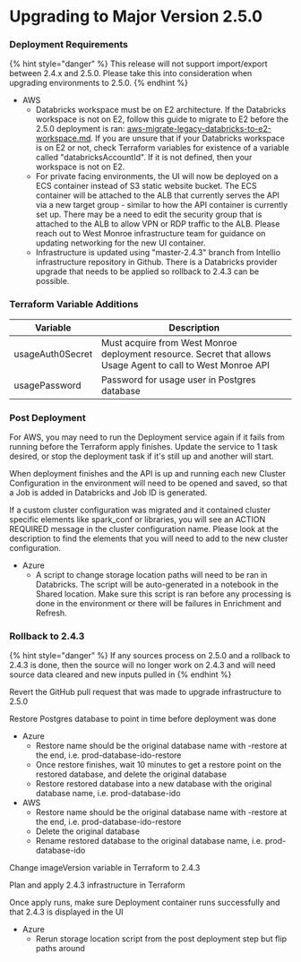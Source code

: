 # Upgrading to Major Version 2.5.0

### Deployment Requirements

{% hint style="danger" %}
This release will not support import/export between 2.4.x and 2.5.0. Please take this into consideration when upgrading environments to 2.5.0.
{% endhint %}

* AWS
  * Databricks workspace must be on E2 architecture. If the Databricks workspace is not on E2, follow this guide to migrate to E2 before the 2.5.0 deployment is ran: [aws-migrate-legacy-databricks-to-e2-workspace.md](aws-migrate-legacy-databricks-to-e2-workspace.md "mention"). If you are unsure that if your Databricks workspace is on E2 or not, check Terraform variables for existence of a variable called "databricksAccountId". If it is not defined, then your workspace is not on E2.
  * For private facing environments, the UI will now be deployed on a ECS container instead of S3 static website bucket. The ECS container will be attached to the ALB that currently serves the API via a new target group - similar to how the API container is currently set up. There may be a need to edit the security group that is attached to the ALB to allow VPN or RDP traffic to the ALB. Please reach out to West Monroe infrastructure team for guidance on updating networking for the new UI container.
  * Infrastructure is updated using "master-2.4.3" branch from Intellio infrastructure repository in Github. There is a Databricks provider upgrade that needs to be applied so rollback to 2.4.3 can be possible.

### Terraform Variable Additions

| Variable         | Description                                                                                                  |
| ---------------- | ------------------------------------------------------------------------------------------------------------ |
| usageAuth0Secret | Must acquire from West Monroe deployment resource. Secret that allows Usage Agent to call to West Monroe API |
| usagePassword    | Password for usage user in Postgres database                                                                 |

### Post Deployment

For AWS, you may need to run the Deployment service again if it fails from running before the Terraform apply finishes. Update the service to 1 task desired, or stop the deployment task if it's still up and another will start.

When deployment finishes and the API is up and running each new Cluster Configuration in the environment will need to be opened and saved, so that a Job is added in Databricks and Job ID is generated.

If a custom cluster configuration was migrated and it contained cluster specific elements like spark\_conf or libraries, you will see an ACTION REQUIRED message in the cluster configuration name. Please look at the description to find the elements that you will need to add to the new cluster configuration.

* Azure
  * A script to change storage location paths will need to be ran in Databricks. The script will be auto-generated in a notebook in the Shared location. Make sure this script is ran before any processing is done in the environment or there will be failures in Enrichment and Refresh.

### Rollback to 2.4.3

{% hint style="danger" %}
If any sources process on 2.5.0 and a rollback to 2.4.3 is done, then the source will no longer work on 2.4.3 and will need source data cleared and new inputs pulled in
{% endhint %}

Revert the GitHub pull request that was made to upgrade infrastructure to 2.5.0

Restore Postgres database to point in time before deployment was done

* Azure
  * Restore name should be the original database name with -restore at the end, i.e. prod-database-ido-restore
  * Once restore finishes, wait 10 minutes to get a restore point on the restored database, and delete the original database
  * Restore restored database into a new database with the original database name, i.e. prod-database-ido
* AWS
  * Restore name should be the original database name with -restore at the end, i.e. prod-database-ido-restore
  * Delete the original database
  * Rename restored database to the original database name, i.e. prod-database-ido

Change imageVersion variable in Terraform to 2.4.3

Plan and apply 2.4.3 infrastructure in Terraform

Once apply runs, make sure Deployment container runs successfully and that 2.4.3 is displayed in the UI

* Azure
  * Rerun storage location script from the post deployment step but flip paths around&#x20;
